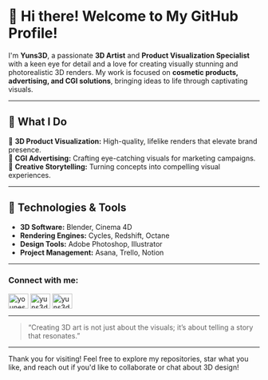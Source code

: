 # 👋 Hi there! Welcome to My GitHub Profile!

I'm **Yuns3D**, a passionate **3D Artist** and **Product Visualization Specialist** with a keen eye for detail and a love for creating visually stunning and photorealistic 3D renders. My work is focused on **cosmetic products, advertising, and CGI solutions**, bringing ideas to life through captivating visuals.

---

## 🌟 What I Do

🔹 **3D Product Visualization:** High-quality, lifelike renders that elevate brand presence.  
🔹 **CGI Advertising:** Crafting eye-catching visuals for marketing campaigns.  
🔹 **Creative Storytelling:** Turning concepts into compelling visual experiences.

---

## 🔧 Technologies & Tools

- **3D Software:** Blender, Cinema 4D  
- **Rendering Engines:** Cycles, Redshift, Octane  
- **Design Tools:** Adobe Photoshop, Illustrator  
- **Project Management:** Asana, Trello, Notion


---

<h3 align="left">Connect with me:</h3>
<p align="left">
<a href="https://linkedin.com/in/younesse jbari" target="blank"><img align="center" src="https://raw.githubusercontent.com/rahuldkjain/github-profile-readme-generator/master/src/images/icons/Social/linked-in-alt.svg" alt="younesse jbari" height="30" width="40" /></a>
<a href="https://instagram.com/yuns3d" target="blank"><img align="center" src="https://raw.githubusercontent.com/rahuldkjain/github-profile-readme-generator/master/src/images/icons/Social/instagram.svg" alt="yuns3d" height="30" width="40" /></a>
<a href="https://www.behance.net/yuns3d" target="blank"><img align="center" src="https://raw.githubusercontent.com/rahuldkjain/github-profile-readme-generator/master/src/images/icons/Social/behance.svg" alt="yuns3d" height="30" width="40" /></a>
</p>

---

> “Creating 3D art is not just about the visuals; it’s about telling a story that resonates.”

---

Thank you for visiting! Feel free to explore my repositories, star what you like, and reach out if you'd like to collaborate or chat about 3D design!
